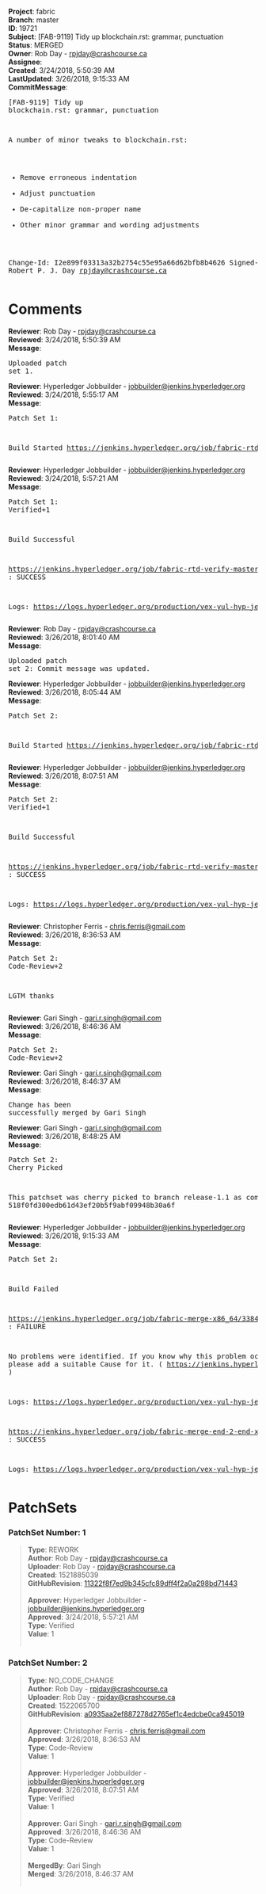 <strong>Project</strong>: fabric<br><strong>Branch</strong>: master<br><strong>ID</strong>: 19721<br><strong>Subject</strong>: [FAB-9119] Tidy up blockchain.rst: grammar, punctuation<br><strong>Status</strong>: MERGED<br><strong>Owner</strong>: Rob Day - rpjday@crashcourse.ca<br><strong>Assignee</strong>:<br><strong>Created</strong>: 3/24/2018, 5:50:39 AM<br><strong>LastUpdated</strong>: 3/26/2018, 9:15:33 AM<br><strong>CommitMessage</strong>:<br><pre>[FAB-9119] Tidy up blockchain.rst: grammar, punctuation

A number of minor tweaks to blockchain.rst:

 - Remove erroneous indentation
 - Adjust punctuation
 - De-capitalize non-proper name
 - Other minor grammar and wording adjustments

Change-Id: I2e899f03313a32b2754c55e95a66d62bfb8b4626
Signed-off-by: Robert P. J. Day <rpjday@crashcourse.ca>
</pre><h1>Comments</h1><strong>Reviewer</strong>: Rob Day - rpjday@crashcourse.ca<br><strong>Reviewed</strong>: 3/24/2018, 5:50:39 AM<br><strong>Message</strong>: <pre>Uploaded patch set 1.</pre><strong>Reviewer</strong>: Hyperledger Jobbuilder - jobbuilder@jenkins.hyperledger.org<br><strong>Reviewed</strong>: 3/24/2018, 5:55:17 AM<br><strong>Message</strong>: <pre>Patch Set 1:

Build Started https://jenkins.hyperledger.org/job/fabric-rtd-verify-master/406/</pre><strong>Reviewer</strong>: Hyperledger Jobbuilder - jobbuilder@jenkins.hyperledger.org<br><strong>Reviewed</strong>: 3/24/2018, 5:57:21 AM<br><strong>Message</strong>: <pre>Patch Set 1: Verified+1

Build Successful 

https://jenkins.hyperledger.org/job/fabric-rtd-verify-master/406/ : SUCCESS

Logs: https://logs.hyperledger.org/production/vex-yul-hyp-jenkins-3/fabric-rtd-verify-master/406</pre><strong>Reviewer</strong>: Rob Day - rpjday@crashcourse.ca<br><strong>Reviewed</strong>: 3/26/2018, 8:01:40 AM<br><strong>Message</strong>: <pre>Uploaded patch set 2: Commit message was updated.</pre><strong>Reviewer</strong>: Hyperledger Jobbuilder - jobbuilder@jenkins.hyperledger.org<br><strong>Reviewed</strong>: 3/26/2018, 8:05:44 AM<br><strong>Message</strong>: <pre>Patch Set 2:

Build Started https://jenkins.hyperledger.org/job/fabric-rtd-verify-master/416/</pre><strong>Reviewer</strong>: Hyperledger Jobbuilder - jobbuilder@jenkins.hyperledger.org<br><strong>Reviewed</strong>: 3/26/2018, 8:07:51 AM<br><strong>Message</strong>: <pre>Patch Set 2: Verified+1

Build Successful 

https://jenkins.hyperledger.org/job/fabric-rtd-verify-master/416/ : SUCCESS

Logs: https://logs.hyperledger.org/production/vex-yul-hyp-jenkins-3/fabric-rtd-verify-master/416</pre><strong>Reviewer</strong>: Christopher Ferris - chris.ferris@gmail.com<br><strong>Reviewed</strong>: 3/26/2018, 8:36:53 AM<br><strong>Message</strong>: <pre>Patch Set 2: Code-Review+2

LGTM thanks</pre><strong>Reviewer</strong>: Gari Singh - gari.r.singh@gmail.com<br><strong>Reviewed</strong>: 3/26/2018, 8:46:36 AM<br><strong>Message</strong>: <pre>Patch Set 2: Code-Review+2</pre><strong>Reviewer</strong>: Gari Singh - gari.r.singh@gmail.com<br><strong>Reviewed</strong>: 3/26/2018, 8:46:37 AM<br><strong>Message</strong>: <pre>Change has been successfully merged by Gari Singh</pre><strong>Reviewer</strong>: Gari Singh - gari.r.singh@gmail.com<br><strong>Reviewed</strong>: 3/26/2018, 8:48:25 AM<br><strong>Message</strong>: <pre>Patch Set 2: Cherry Picked

This patchset was cherry picked to branch release-1.1 as commit 518f0fd300edb61d43ef20b5f9abf09948b30a6f</pre><strong>Reviewer</strong>: Hyperledger Jobbuilder - jobbuilder@jenkins.hyperledger.org<br><strong>Reviewed</strong>: 3/26/2018, 9:15:33 AM<br><strong>Message</strong>: <pre>Patch Set 2:

Build Failed 

https://jenkins.hyperledger.org/job/fabric-merge-x86_64/3384/ : FAILURE

No problems were identified. If you know why this problem occurred, please add a suitable Cause for it. ( https://jenkins.hyperledger.org/job/fabric-merge-x86_64/3384/ )

Logs: https://logs.hyperledger.org/production/vex-yul-hyp-jenkins-3/fabric-merge-x86_64/3384

https://jenkins.hyperledger.org/job/fabric-merge-end-2-end-x86_64/2055/ : SUCCESS

Logs: https://logs.hyperledger.org/production/vex-yul-hyp-jenkins-3/fabric-merge-end-2-end-x86_64/2055</pre><h1>PatchSets</h1><h3>PatchSet Number: 1</h3><blockquote><strong>Type</strong>: REWORK<br><strong>Author</strong>: Rob Day - rpjday@crashcourse.ca<br><strong>Uploader</strong>: Rob Day - rpjday@crashcourse.ca<br><strong>Created</strong>: 1521885039<br><strong>GitHubRevision</strong>: [11322f8f7ed9b345cfc89dff4f2a0a298bd71443](https://github.com/hyperledger/fabric/commit/11322f8f7ed9b345cfc89dff4f2a0a298bd71443)<br><br><strong>Approver</strong>: Hyperledger Jobbuilder - jobbuilder@jenkins.hyperledger.org<br><strong>Approved</strong>: 3/24/2018, 5:57:21 AM<br><strong>Type</strong>: Verified<br><strong>Value</strong>: 1<br><br></blockquote><h3>PatchSet Number: 2</h3><blockquote><strong>Type</strong>: NO_CODE_CHANGE<br><strong>Author</strong>: Rob Day - rpjday@crashcourse.ca<br><strong>Uploader</strong>: Rob Day - rpjday@crashcourse.ca<br><strong>Created</strong>: 1522065700<br><strong>GitHubRevision</strong>: [a0935aa2ef887278d2765ef1c4edcbe0ca945019](https://github.com/hyperledger/fabric/commit/a0935aa2ef887278d2765ef1c4edcbe0ca945019)<br><br><strong>Approver</strong>: Christopher Ferris - chris.ferris@gmail.com<br><strong>Approved</strong>: 3/26/2018, 8:36:53 AM<br><strong>Type</strong>: Code-Review<br><strong>Value</strong>: 1<br><br><strong>Approver</strong>: Hyperledger Jobbuilder - jobbuilder@jenkins.hyperledger.org<br><strong>Approved</strong>: 3/26/2018, 8:07:51 AM<br><strong>Type</strong>: Verified<br><strong>Value</strong>: 1<br><br><strong>Approver</strong>: Gari Singh - gari.r.singh@gmail.com<br><strong>Approved</strong>: 3/26/2018, 8:46:36 AM<br><strong>Type</strong>: Code-Review<br><strong>Value</strong>: 1<br><br><strong>MergedBy</strong>: Gari Singh<br><strong>Merged</strong>: 3/26/2018, 8:46:37 AM<br><br></blockquote>